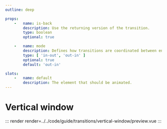 ```yaml
---
outline: deep

props:
    -   name: is-back
        description: Use the returning version of the transition.
        type: boolean
        optional: true

    -   name: mode
        description: Defines how transitions are coordinated between entering and leaving elements.
        type: [ 'in-out', 'out-in' ]
        optional: true
        default: 'out-in'

slots:
    -   name: default
        description: The element that should be animated.
---
```


# Vertical window

::: render
render=../../code/guide/transitions/vertical-window/preview.vue
:::

<FrontmatterDocs/>
